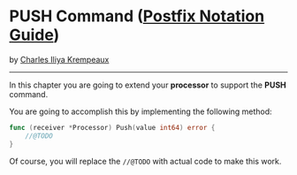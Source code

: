 # PUSH Command ([Postfix Notation Guide](../../README.md))

by [Charles Iliya Krempeaux](http://changelog.ca/)

---

In this chapter you are going to extend your **processor** to support the **PUSH** command.

You are going to accomplish this by implementing the following method:

```go
func (receiver *Processor) Push(value int64) error {
	//@TODO
}
```

Of course, you will replace the `//@TODO` with actual code to make this work.
